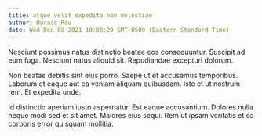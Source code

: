 ```yaml
---
title: atque velit expedita non molestiae
author: Horace Rau
date: Wed Dec 08 2021 10:08:29 GMT-0500 (Eastern Standard Time)
---
```

Nesciunt possimus natus distinctio beatae eos consequuntur. Suscipit ad eum fuga. Nesciunt natus aliquid sit. Repudiandae excepturi dolorum.

 Non beatae debitis sint eius porro. Saepe ut et accusamus temporibus. Laborum et eaque aut ea veniam aliquam quibusdam. Iste et ut nostrum rem. Et expedita unde.

 Id distinctio aperiam iusto aspernatur. Est eaque accusantium. Dolores nulla neque modi sed et sit amet. Maiores eius sequi. Rem ut ipsam veritatis et ea corporis error quisquam mollitia.